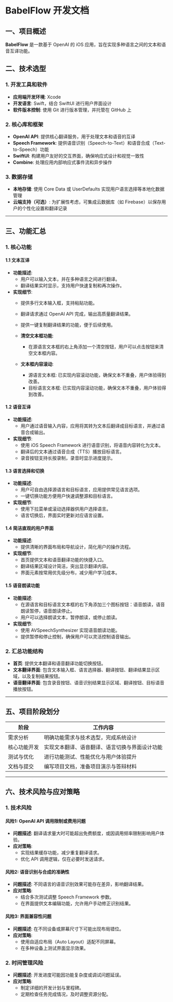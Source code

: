 # BabelFlow 开发文档

## 一、项目概述

**BabelFlow** 是一款基于 OpenAI 的 iOS 应用，旨在实现多种语言之间的文本和语音互译功能。

## 二、技术选型

### 1. 开发工具和软件

- **应用端开发环境**: Xcode
- **开发语言**: Swift，结合 SwiftUI 进行用户界面设计
- **软件版本控制**: 使用 Git 进行版本管理，并托管在 GitHub 上

### 2. 核心库和框架

- **OpenAI API**: 提供核心翻译服务，用于处理文本和语音的互译
- **Speech Framework**: 提供语音识别（Speech-to-Text）和语音合成（Text-to-Speech）功能
- **SwiftUI**: 构建用户友好的交互界面，确保响应式设计和视觉一致性
- **Combine**: 处理应用内部响应式事件流和异步操作

### 3. 数据存储

- **本地存储**: 使用 Core Data 或 UserDefaults 实现用户语言选择等本地化数据管理
- **云端支持（可选）**: 为扩展性考虑，可集成云数据库（如 Firebase）以保存用户的个性化设置和翻译记录

---

## 三、功能汇总

### 1. 核心功能

#### 1.1 文本互译
- **功能描述**:
  - 用户可以输入文本，并在多种语言之间进行翻译。
  - 翻译结果实时显示，支持用户快速复制和再次操作。
- **实现细节**:
  - 提供多行文本输入框，支持粘贴功能。
  - 翻译请求通过 OpenAI API 完成，输出高质量翻译结果。
  - 提供一键复制翻译结果的功能，便于后续使用。
  - **清空文本框功能**:
    - 在源语言文本框的右上角添加一个清空按钮，用户可以点击按钮来清空文本框内容。

  - **文本框内容滚动**: 
    - 源语言文本框: 已实现内容滚动功能，确保文本不重叠，用户体验得到改善。
    - 目标语言文本框: 已实现内容滚动功能，确保文本不重叠，用户体验得到改善。

#### 1.2 语音互译
- **功能描述**:
  - 用户通过语音输入内容，应用将其转为文本后翻译成目标语言，并通过语音合成输出。
- **实现细节**:
  - 使用 iOS Speech Framework 进行语音识别，将语音内容转化为文本。
  - 翻译后的文本通过语音合成（TTS）播放目标语言。
  - 录音按钮支持长按录制，录音时显示进度提示。

#### 1.3 语言选择和切换
- **功能描述**:
  - 用户可自由选择源语言和目标语言，应用提供常见语言选项。
  - 一键切换功能方便用户快速调整源和目标语言。
- **实现细节**:
  - 使用下拉菜单或滚动选择器供用户选择语言。
  - 语言切换后，界面实时更新对应语言设置。

#### 1.4 简洁直观的用户界面
- **功能描述**:
  - 提供清晰的界面布局和导航设计，简化用户的操作流程。
- **实现细节**:
  - 首页提供文本和语音翻译功能的快捷入口。
  - 翻译结果区域设计简洁，突出显示翻译内容。
  - 界面元素按常用优先级分布，减少用户学习成本。

#### 1.5 语音朗读功能
- **功能描述**:
  - 在源语言和目标语言文本框的右下角添加三个图标按钮：语音朗读，语音朗读暂停，语音朗读停止。
  - 用户可以选择朗读文本，暂停朗读，或停止朗读。
- **实现细节**:
  - 使用 AVSpeechSynthesizer 实现语音朗读功能。
  - 提供暂停和停止控制，确保用户可以灵活控制语音输出。

### 2. 汇总功能结构

- **首页**: 提供文本翻译和语音翻译功能切换按钮。
- **文本翻译界面**: 包含文本输入框、语言选择器、翻译按钮、翻译结果显示区域，以及复制结果按钮。
- **语音翻译界面**: 包含录音按钮、语音识别结果显示区域、翻译按钮、目标语音播放按钮。

---

## 五、项目阶段划分

| 阶段     | 工作内容                    |
| ------ | ----------------------- |
| 需求分析   | 明确功能需求与技术选型，完成系统设计      |
| 核心功能开发 | 实现文本翻译、语音翻译、语言切换与界面设计功能 |
| 测试与优化  | 进行功能测试、性能优化与用户体验提升      |
| 文档与提交  | 编写项目文档，准备项目演示与答辩材料      |

---

## 六、技术风险与应对策略

### 1. 技术风险

#### 风险1: OpenAI API 调用限制或费用问题

- **问题描述**: 翻译请求量大时可能超出免费额度，或因调用频率限制影响用户体验。
- **应对策略**:
  - 实现结果缓存功能，减少重复翻译请求。
  - 优化 API 调用逻辑，仅在必要时发送请求。

#### 风险2: 语音识别与合成的准确性

- **问题描述**: 不同语言的语音识别效果可能存在差异，影响翻译结果。
- **应对策略**:
  - 结合多次测试调整 Speech Framework 参数。
  - 在界面提供文本编辑功能，允许用户手动修正识别结果。

#### 风险3: 界面兼容性问题

- **问题描述**: 在不同设备或屏幕尺寸下可能出现布局错位。
- **应对策略**:
  - 使用自适应布局（Auto Layout）适配不同屏幕。
  - 在多种设备上测试界面显示效果。

### 2. 时间管理风险
- **问题描述**: 开发进度可能因功能复杂度或调试问题延误。
- **应对策略**:
  - 制定详细的开发计划与里程碑。
  - 定期检查任务完成情况，及时调整资源分配。

